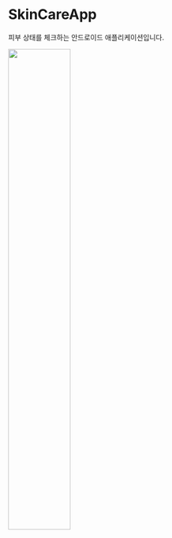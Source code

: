 # SkinCareApp
피부 상태를 체크하는 안드로이드 애플리케이션입니다.


[<img src="https://img.youtube.com/vi/kDOSTNC5KGI/maxresdefault.jpg" width="50%">](https://youtu.be/kDOSTNC5KGI)
